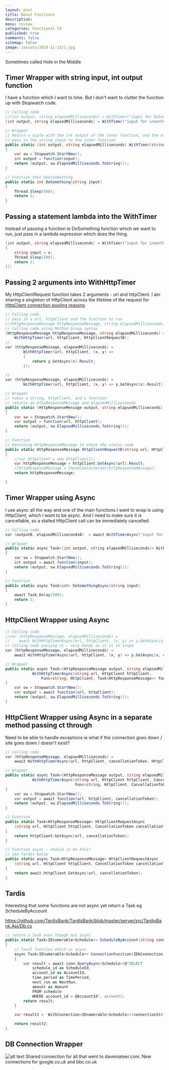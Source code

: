 ```yaml
---
layout: post
title: Donut Functions
description: 
menu: review
categories: Functional C#
published: true 
comments: false     
sitemap: false
image: /assets/2019-11-13/1.jpg
---
```


Sometimes called Hole in the Middle

## Timer Wrapper with string input, int output function

I have a function which I want to time. But I don't want to clutter the function up with Stopwatch code.

```cs
// Calling code
//(int output, string elapsedMilliseconds) = WithTimer("input for DoSomething", x => DoSomething(x));
(int output, string elapsedMilliseconds) = WithTimer("input for innerFunction DoSomething", DoSomething);

// Wrapper
// Return a tuple with the int output of the inner function, and the elapsedMilliseconds of this WithTimer wrapper
// pass in the string input to the inner function
public static (int output, string elapsedMilliseconds) WithTimer(string input, Func<string, int> function)
{
    var sw = Stopwatch.StartNew();
    int output = function(input);
    return (output, sw.ElapsedMilliseconds.ToString());
}

// Function that DoesSomething
public static int DoSomething(string input)
{
    Thread.Sleep(500);
    return 2;
}
```

## Passing a statement lambda into the WithTimer

Instead of passing a function ie DoSomething function which we want to run, just pass in a lambda expression which does the thing.

```cs
(int output, string elapsedMilliseconds) = WithTimer("input for innerFunction", x =>
{
    string input = x;
    Thread.Sleep(500);
    return 2;
});

```

## Passing 2 arguments into WithHttpTimer

My HttpClientRequest function takes 2 arguments - url and httpClient. I am sharing a singleton of HttpClient across the lifetime of the request for [HttpClient connection pooling reasons](/HttpClient)

```cs
// Calling code
// pass in a url, httpClient and the function to run
//(HttpResponseMessage httpResponseMessage, string elapsedMilliseconds) = WithHttpTimer(url, httpClient, (x,y) => HttpClientRequestB(x,y));
// Calling code using Method Group syntax
(HttpResponseMessage httpResponseMessage, string elapsedMilliseconds) = 
    WithHttpTimer(url, httpClient, HttpClientRequestB);
//
var (httpResponseMessage, elapsedMilliseconds) =
        WithHttpTimer(url, httpClient, (x, y) =>
        {
            return y.GetAsync(x).Result;
        });

//
var (httpResponseMessage, elapsedMilliseconds) =
        WithHttpTimer(url, httpClient, (x, y) => y.GetAsync(x).Result);

// Wrapper
// takes a string, httpClient, and a function
// returns an httpResponseMessage and elapsedMillisecoonds
public static (HttpResponseMessage output, string elapsedMilliseconds) WithHttpTimer(string url, HttpClient httpClient, Func<string, HttpClient, HttpResponseMessage> function)
{
    var sw = Stopwatch.StartNew();
    var output = function(url, httpClient);
    return (output, sw.ElapsedMilliseconds.ToString());
}

// Function
// Returning HttpResponseMessage to check the status code
public static HttpResponseMessage HttpClientRequestB(string url, HttpClient httpClient)
{
    //var httpClient = new HttpClient();
    var httpResponseMessage = httpClient.GetAsync(url).Result;
    //httpResponseMessage = CheckCharacterSet(httpResponseMessage);
    return httpResponseMessage;

}
```

## Timer Wrapper using Async

I use async all the way and one of the main functions I want to wrap is using HttpClient, which I want to be async. And I need to make sure it is cancellable, so a stalled HttpClient call can be immediately cancelled.

```cs
// Calling code
var (outputB, elapsedMillisecondsB)  = await WithTimerAsync("input for DoSomethingAsync", DoSomethingAsync);

// Wrapper
public static async Task<(int output, string elapsedMilliseconds)> WithTimerAsync(string input, Func<string, Task<int>> function)
{
    var sw = Stopwatch.StartNew();
    int output = await function(input);
    return (output, sw.ElapsedMilliseconds.ToString());
}

// Function
public static async Task<int> DoSomethingAsync(string input)
{
    await Task.Delay(500);
    return 2;
}
```

## HttpClient Wrapper using Async

```cs
// Calling code
//var (httpResponseMessage, elapsedMilliseconds) =
//    await WithHttpTimerAsync(url, httpClient, (x, y) => y.GetAsync(x));
// Calling code passing ct - very handy as it is in scope
var (httpResponseMessage, elapsedMilliseconds) =
    await WithHttpTimerAsync(url, httpClient, (x, y) => y.GetAsync(x, cancellationToken));

// Wrapper
public static async Task<(HttpResponseMessage output, string elapsedMilliseconds)>
            WithHttpTimerAsync(string url, HttpClient httpClient, 
                Func<string, HttpClient, Task<HttpResponseMessage>> function)
{
    var sw = Stopwatch.StartNew();
    var output = await function(url, httpClient);
    return (output, sw.ElapsedMilliseconds.ToString());
}
```

## HttpClient Wrapper using Async in a separate method passing ct through

Need to be able to handle exceptions ie what if the connection goes down / site goes down / doesn't exist?

```cs
// Calling code
var (httpResponseMessage, elapsedMilliseconds) =
    await WithHttpTimerAsync(url, httpClient, cancellationToken, HttpClientRequestAsync);

// Wrapper
public static async Task<(HttpResponseMessage output, string elapsedMilliseconds)>
            WithHttpTimerAsync(string url, HttpClient httpClient, CancellationToken cancellationToken,
                               Func<string, HttpClient, CancellationToken, Task<HttpResponseMessage>> function)
{
    var sw = Stopwatch.StartNew();
    var output = await function(url, httpClient, cancellationToken);
    return (output, sw.ElapsedMilliseconds.ToString());
}

// Function
public static Task<HttpResponseMessage> HttpClientRequestAsync
    (string url, HttpClient httpClient, CancellationToken cancellationToken)
{
    return httpClient.GetAsync(url, cancellationToken);
}

// Function async - should it be this?
// see Tardis below
public static async Task<HttpResponseMessage> HttpClientRequestAsync
    (string url, HttpClient httpClient, CancellationToken cancellationToken)
{
    return await httpClient.GetAsync(url, cancellationToken);
}
```

## Tardis

Interesting that some functions are not async yet return a Task eg ScheduleByAccount

https://github.com/TardisBank/TardisBank/blob/master/server/src/TardisBank.Api/Db.cs

```cs
// return a Task even though not async
public static Task<IEnumerable<Schedule>> ScheduleByAccount(string connectionString, Account account)
{
    // local function which is async
    async Task<IEnumerable<Schedule>> ConnectionFunction(IDbConnection conn)
    {
        var result = await conn.QueryAsync<Schedule>(@"SELECT
            schedule_id as ScheduleId,
            account_id as AccountId,
            time_period as TimePeriod,
            next_run as NextRun,
            amount as Amount
            FROM schedule
            WHERE account_id = @AccountId", account);
        return result;
    }

    var result2 =  WithConnection<IEnumerable<Schedule>>(connectionString, ConnectionFunction);

    return result2;
}
```

## DB Connection Wrapper


![alt text](/assets/2019-11-13/32.jpg "Connection pool sharing")
Shared connection for all that went to davemateer.com. New connections for google.co.uk and bbc.co.uk

